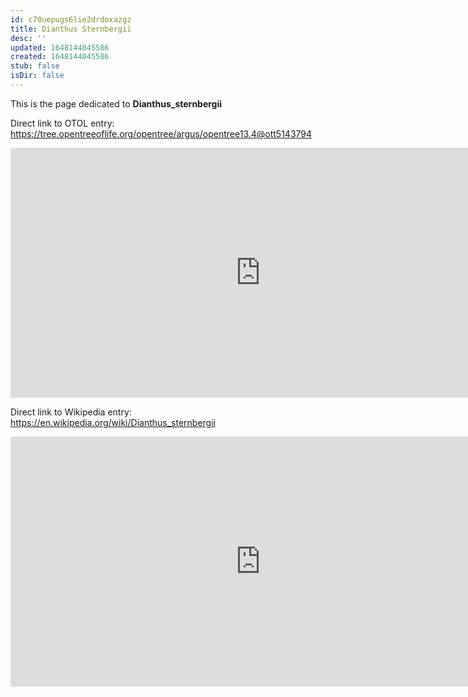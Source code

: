 ```yaml
---
id: c70uepugs6lie2drdoxazgz
title: Dianthus Sternbergii
desc: ''
updated: 1648144045586
created: 1648144045586
stub: false
isDir: false
---
```

This is the page dedicated to **Dianthus_sternbergii**


Direct link to OTOL entry: https://tree.opentreeoflife.org/opentree/argus/opentree13.4@ott5143794



<html>
    <body>
    <iframe src="https://tree.opentreeoflife.org/opentree/argus/opentree13.4@ott5143794"
    width="800" height="400" frameborder="0" allowfullscreen> </iframe>
    </body>
</html>
    


Direct link to Wikipedia entry: https://en.wikipedia.org/wiki/Dianthus_sternbergii



<html>
    <body>
    <iframe src="https://en.wikipedia.org/wiki/Dianthus_sternbergii"
    width="800" height="400" frameborder="0" allowfullscreen> </iframe>
    </body>
</html>
    
